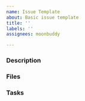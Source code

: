 ```yaml
---
name: Issue Template
about: Basic issue template
title: ''
labels: ''
assignees: moonbuddy

---
```


### Description

### Files

### Tasks
